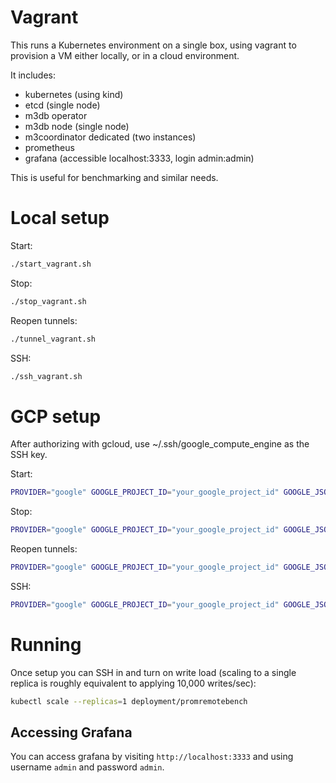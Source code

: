 # Vagrant

This runs a Kubernetes environment on a single box, using vagrant to provision a VM either locally, or in a cloud environment.

It includes:
- kubernetes (using kind)
- etcd (single node)
- m3db operator
- m3db node (single node)
- m3coordinator dedicated (two instances)
- prometheus
- grafana (accessible localhost:3333, login admin:admin)

This is useful for benchmarking and similar needs.

# Local setup

Start:
```bash
./start_vagrant.sh
```

Stop:
```bash
./stop_vagrant.sh
```

Reopen tunnels:
```bash
./tunnel_vagrant.sh
```

SSH:
```bash
./ssh_vagrant.sh
```

# GCP setup

After authorizing with gcloud, use ~/.ssh/google_compute_engine as the SSH key.

Start:
```bash
PROVIDER="google" GOOGLE_PROJECT_ID="your_google_project_id" GOOGLE_JSON_KEY_LOCATION="your_google_service_account_json_key_as_local_path" USER="$(whoami)" SSH_KEY="your_ssh_key_as_local_path" ./start_vagrant.sh
```

Stop:
```bash
PROVIDER="google" GOOGLE_PROJECT_ID="your_google_project_id" GOOGLE_JSON_KEY_LOCATION="your_google_service_account_json_key_as_local_path" USER="$(whoami)" SSH_KEY="your_ssh_key_as_local_path" ../shared/stop_vagrant.sh
```

Reopen tunnels:
```bash
PROVIDER="google" GOOGLE_PROJECT_ID="your_google_project_id" GOOGLE_JSON_KEY_LOCATION="your_google_service_account_json_key_as_local_path" USER="$(whoami)" SSH_KEY="your_ssh_key_as_local_path" ../shared/tunnel_vagrant.sh
```

SSH:
```bash
PROVIDER="google" GOOGLE_PROJECT_ID="your_google_project_id" GOOGLE_JSON_KEY_LOCATION="your_google_service_account_json_key_as_local_path" USER="$(whoami)" SSH_KEY="your_ssh_key_as_local_path" ../shared/ssh_vagrant.sh
```

# Running

Once setup you can SSH in and turn on write load (scaling to a single replica is roughly equivalent to applying 10,000 writes/sec):
```bash
kubectl scale --replicas=1 deployment/promremotebench
```

## Accessing Grafana

You can access grafana by visiting `http://localhost:3333` and using username `admin` and password `admin`.

